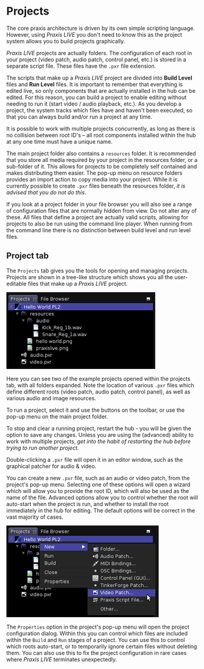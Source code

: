 # Projects

The core praxis architecture is driven by its own simple scripting language. However, using _Praxis LIVE_ you don't need to know this as the project system allows you to build projects graphically.

_Praxis LIVE_ projects are actually folders. The configuration of each root in your project (video patch, audio patch, control panel, etc.) is stored in a separate script file. These files have the `.pxr` file extension.

The scripts that make up a _Praxis LIVE_ project are divided into **Build Level** files and **Run Level** files. It is important to remember that everything is edited live, so only components that are actually installed in the hub can be edited. For this reason, you can build a project to enable editing without needing to run it (start video / audio playback, etc.). As you develop a project, the system tracks which files have and haven't been executed, so that you can always build and/or run a project at any time.

It is possible to work with multiple projects concurrently, as long as there is no collision between root ID's – all root components installed within the hub at any one time must have a unique name.

The main project folder also contains a `resources` folder. It is recommended that you store all media required by your project in the resources folder, or a sub-folder of it. This allows for projects to be completely self contained and makes distributing them easier. The pop-up menu on resource folders provides an import action to copy media into your project. While it is currently possible to create `.pxr` files beneath the resources folder, _it is advised that you do not do this_.

If you look at a project folder in your file browser you will also see a range of configuration files that are normally hidden from view. Do not alter any of these. All files that define a project are
actually valid scripts, allowing for projects to also be run using the command line player. When running from the command line there is no distinction between build level and run level files.

## Project tab

The `Projects` tab gives you the tools for opening and managing projects. Projects are shown in a tree-like structure which shows you all the user-editable files that make up a _Praxis LIVE_ project.

![Projects tab](img/projects.png)

Here you can see two of the example projects opened within the projects tab, with all folders expanded. Note the location of various `.pxr` files which define different roots (video patch, audio patch, control panel), as well as various audio and image resources.

To run a project, select it and use the buttons on the toolbar, or use the pop-up menu on the main project folder.

To stop and clear a running project, restart the hub - you will be given the option to save any changes. Unless you are using the (advanced) ability to work with multiple projects, _get into the habit of restarting the hub before trying to run another project._

Double-clicking a `.pxr` file will open it in an editor window, such as the graphical patcher for audio & video.

You can create a new `.pxr` file, such as an audio or video patch, from the project's pop-up menu. Selecting one of these options will open a wizard which will allow you to provide the root ID, which will also be used as the name of the file. Advanced options allow you to control whether the root will auto-start when the project is run, and whether to install the root immediately in the hub for editing. The default options will be correct in the vast majority of cases.

![Creating a new patch](img/new-patch.png)

The `Properties` option in the project's pop-up menu will open the project configuration dialog. Within this you can control which files are included within the `Build` and `Run` stages of a project. You can use this to control which roots auto-start, or to temporarily ignore certain files without deleting them. You can also use this to fix the project configuration in rare cases where _Praxis LIVE_ terminates unexpectedly.

